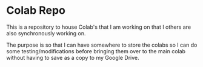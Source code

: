 # Colab Repo

This is a repository to house Colab's that I am working on that I others are also synchronously working on.

The purpose is so that I can have somewhere to store the colabs so I can do some testing/modifications before bringing them over to the main colab
without having to save as a copy to my Google Drive.
